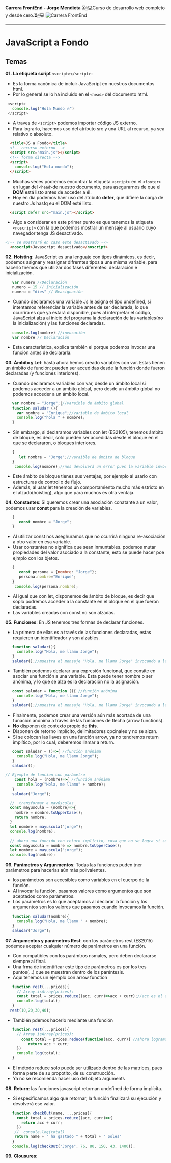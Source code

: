 <!-- JavaScript a Fondo -->

**Carrera FrontEnd - Jorge Mendieta**
⏳🖱💻Curso de desarrollo web completo y desde cero.⏳🖱💻
![Carrera FrontEnd](img/Javascript.jpg)

---

# JavaScript a Fondo

## Temas

**01.** **La etiqueta script** `<script></script>:`

- Es la forma canónica de incluir JavaScript en nuestros documentos html.
- Por lo general se lo ha incluido en el `<head>` del documento html.

```JAVASCRIPT
 <script>
   console.log("Hola Mundo 🔥")
 </script>
```

- A traves de `<script>` podemos importar código JS externo.
- Para lograrlo, hacemos uso del atributo src y una URL al recurso, ya sea relativo o absoluto.

```HTML
  <title>JS a Fondo</title>
  <!-- recurso externo -->
  <script src="main.js"></script>
  <!-- forma directa -->
  <script>
    console.log("Hola mundo");
  </script>
```

- Muchas veces podremos encontrar la etiqueta `<script>` en el `<footer>` en lugar del `<head>`de nuestro documento, para asegurarnos de que el **DOM** está listo antes de acceder a él.
- Hoy en día podemos haer uso del atributo **defer**, que difiere la carga de nuestro Js hastq eu el DOM esté listo.

```HTML
  <script defer src="main.js"></script>
```

- Algo a considerar en este primer punto es que tenemos la etiqueta `<noscript>` con la que podemos mostrar un mensaje al usuario cuyo navegador tenga JS desactivado.

```HTML
<!-- se mostrará en caso este desactivado -->
  <noscript>Javascript desactivado</noscript>
```

**02.** **Hoisting**: JavaScript es una lenguaje con tipos dinámicos, es decir, podemos asignar y reasignar difrerntes tipos a una misma variable, para hacerlo tnemos que utilizar dos fases diferentes: declaración e inicialización.

```JAVASCRIPT
   var numero //Declaración
   numero = 15 // Inicialización
   numero = "dies" // Reasignación
```

- Cuando declaramos una variable Js le asigna el tipo undefined, si intentamos referenciar la variable antes de ser declarada, lo que ocurrirá es que ya estará disponible, pues al interpretar el código, JavaScript alza al inicio del programa la declaración de las variables(no la inicialización) y las funciones declaradas.

```JAVASCRIPT
   console.log(nombre) //invocación
   var nombre // Declaración
```

- Esta característica, explica también el porque podemos invocar una función antes de declararla.

**03.** **Ámbito y Let**: hasta ahora hemos creado variables con var. Estas tienen un ámbito de función: pueden ser accedidas desde la función donde fueron declaradas (y funciones interiores).

- Cuando declaramos variables con var, desde un ámbito local si podemos acceder a un ámbito global, pero desde un ámbito global no podemos acceder a un ámbito local.

```JAVASCRIPT
   var nombre = "Jorge";|//varaible de ámbito global
   function saludar (){
     var nombre = "Enrique";//variable de ámbito local
     console.log("hola " + nombre);
   }
```

- Sin embargo, si declaramos variables con let (ES2105), tenemos ámbito de bloque, es decir, solo pueden ser accedidas desde el bloque en el que se declararon, o bloques interiores.

```JAVASCRIPT
   {
      let nombre = "Jorge";//varaible de ámbito de bloque
   }
    console.log(nombre);//nos devolverá un error pues la variable invocada no existe en su ámbito
```

- Este ámbito de bloque tienes sus ventajas, por ejemplo al usarlo con estructuras de control o de flujo.
- Además, al usar let tenemos un comportamiento mucho más estricto en el alzado(hoisting), algo que para muchos es otra ventaja.

**04.** **Constantes**: Si queremos crear una asociación conatante a un valor, podemos usar **const** para la creación de variables.

```JAVASCRIPT
   {
      const nombre = "Jorge";
   }
```

- Al utilizar const nos aseghuramos que no ocurrirá ninguna re-asociación a otro valor en esa variable.
- Usar constantes no significa que sean inmuntables. podemos mutar propiedades del valor asociado a la constante, esto se puede hacer poe ejmplo con los bjetos.

```JAVASCRIPT
   {
      const persona = {nombre: "Jorge"};
      persona.nombre="Enrique";
   }
    console.log(persona.nombre);
```

- Al igual que con let, disponemos de ámbito de bloque, es decir que soplo podremos acceder a la constante en el bloque en el que fueron declaradas.
- Las variables creadas con const no son alzadas.

**05.** **Funciones**: En JS tenemos tres formas de declarar funciones.

- La primera de ellas es a través de las funciones declaradas, estas requieren un identificador y son alzables.

```JAVASCRIPT
   function saludar(){
     console.log("Hola, me llamo Jorge");
   }
   saludar();//muestra el mensaje "Hola, me llamo Jorge" invocando a la función por su nombre
```

- También podemos declarar una expresión funcional, que consite en asociar una función a una variable. Esta puede tener nombre o ser anónima, y lo que se alza es la declaración no la asignación.

```JAVASCRIPT
   const saludar = function (){ //función anónima
     console.log("Hola, me llamo Jorge");
   }
   saludar();//muestra el mensaje "Hola, me llamo Jorge" invocando a la función por el nombre de la variable assicada a ella.
```

- Finalmente, podemos crear una versión aún más acortada de una funación anónima a través de las funciones de flecha (arrow functions).
- **No** disponen de contexto propio de **this**.
- Disponen de retorno implícito, delimitadores opcinales y no se alzan.
- Si se colocan las llaves en una función arrow, ya no tendremos return implítico, por lo cual, deberemos llamar a return.

```JAVASCRIPT
   const saludar = ()=>{ //función anónima
     console.log("Hola, me llamo Jorge");
   }
   saludar();

// Ejemplo de funcion con parámetro
    const hola = (nombre)=>{ //función anónima
     console.log("Hola, me llamo" + nombre);
   }
   saludar("Jorge");

  //  transformar a mayúsculas
  const mayuscula = (nombre)=>{
    nombre = nombre.toUpperCase();
    return nombre;
  }
  let nombre = mayuscula("jorge");
  console.log(nombre);

  // ahora una función con return implícito, cosa que no se logra si se colocaran las llaves.
  const mayuscula = nombre => nombre.toUpperCase();
  let nombre = mayuscula("jorge");
  console.log(nombre);
```

**06.** **Parámetros y Argunmentos**: Todas las funciones puden tner parámetros para hacerlas aún más polivalentes.

- los parámetros son accesibles como variables en el cuerpo de la función.
- Al invocar la función, pasamos valores como argumentos que son aceptados como parámetros.
- Los parámetros es lo que aceptamos al declarar la función y los argumentos son los valores que pasamos cuando invocamos la función.

```JAVASCRIPT
   function saludar(nombre){
     console.log("Hola, me llamo " + nombre);
   }
   saludar("Jorge");
```

**07.** **Argumentos y parámetros Rest**: con los parámetros rest (ES2015) podemos aceptar cualquier número de parámetros en una función.

- Con compatibles con los parámtros nsmales, pero deben declararse siempre al final.
- Una frma de indentificar este tipo de parámetros es por los tres puntos(...) que se muestran dentro de los paréntesis.
- Aquí tenemos un ejemplo con arrow function

```JAVASCRIPT
   function rest(...prices){
     // Array.isArray(prices);
     const total = prices.reduce((acc, curr)=>acc + curr);//acc es el acumulador y el cc es el current, es decir el sieguiente valor
     console.log(total);
   }
  rest(10,20,30,40);
```

- También pdemos hacerlo mediante una función

```JAVASCRIPT
   function rest(...prices){
     // Array.isArray(prices);
       const total = prices.reduce(function(acc, curr){ //ahora logramos lo mismo pero con una función
          return acc + curr;
     })
     console.log(total);
   }
```

- El método reduce solo puede ser utilizado dentro de las matrices, pues forma parte de su propotito, de su construcción.
- Ya no se recomienda hacer uso del objeto arguments

**08.** **Return**: las funciones javascript retornan undefined de forma implícita.

- Si especificamos algo que retornar, la función finalizará su ejecución y devolverá ese valor.

```JAVASCRIPT
   function checkOut(name, ...prices){
     const total = prices.reduce((acc, curr)=>{
       return acc + curr;
     })
    //  console.log(total)
    return name + " ha gastado " + total + " Soles"
   }
   console.log(checkOut("Jorge", 76, 80, 150, 43, 1400));
```

**09.** **Clousures**:
